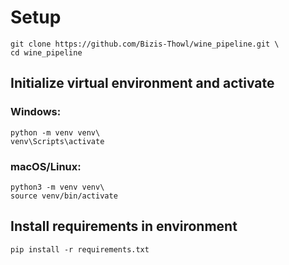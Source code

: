 # Setup

```
git clone https://github.com/Bizis-Thowl/wine_pipeline.git \
cd wine_pipeline
```

## Initialize virtual environment and activate
### Windows: 
```
python -m venv venv\
venv\Scripts\activate
```
### macOS/Linux: 
```
python3 -m venv venv\
source venv/bin/activate
```
## Install requirements in environment
```
pip install -r requirements.txt
```
